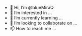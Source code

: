 - 👋 Hi, I’m @blueMiraQ
- 👀 I’m interested in ...
- 🌱 I’m currently learning ...
- 💞️ I’m looking to collaborate on ...
- 📫 How to reach me ...

<!---
blueMiraQ/blueMiraQ is a ✨ special ✨ repository because its `README.md` (this file) appears on your GitHub profile.
You can click the Preview link to take a look at your changes.
--->
